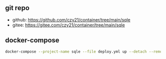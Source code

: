 ## git repo
  - github: https://github.com/czy21/container/tree/main/sqle
  - gitee: https://gitee.com/czy21/container/tree/main/sqle
## docker-compose
```bash
docker-compose --project-name sqle --file deploy.yml up --detach --remove-orphans
```